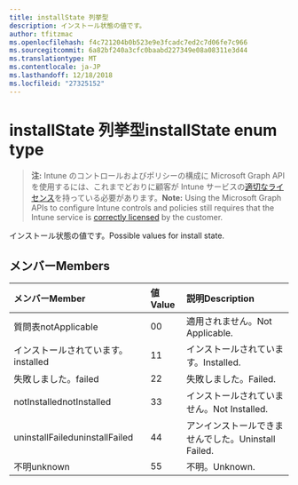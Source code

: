 ```yaml
---
title: installState 列挙型
description: インストール状態の値です。
author: tfitzmac
ms.openlocfilehash: f4c721204b0b523e9e3fcadc7ed2c7d06fe7c966
ms.sourcegitcommit: 6a82bf240a3cfc0baabd227349e08a08311e3d44
ms.translationtype: MT
ms.contentlocale: ja-JP
ms.lasthandoff: 12/18/2018
ms.locfileid: "27325152"
---
```

# <a name="installstate-enum-type"></a><span data-ttu-id="409b3-103">installState 列挙型</span><span class="sxs-lookup"><span data-stu-id="409b3-103">installState enum type</span></span>

> <span data-ttu-id="409b3-104">**注:** Intune のコントロールおよびポリシーの構成に Microsoft Graph API を使用するには、これまでどおりに顧客が Intune サービスの[適切なライセンス](https://go.microsoft.com/fwlink/?linkid=839381)を持っている必要があります。</span><span class="sxs-lookup"><span data-stu-id="409b3-104">**Note:** Using the Microsoft Graph APIs to configure Intune controls and policies still requires that the Intune service is [correctly licensed](https://go.microsoft.com/fwlink/?linkid=839381) by the customer.</span></span>

<span data-ttu-id="409b3-105">インストール状態の値です。</span><span class="sxs-lookup"><span data-stu-id="409b3-105">Possible values for install state.</span></span>
## <a name="members"></a><span data-ttu-id="409b3-106">メンバー</span><span class="sxs-lookup"><span data-stu-id="409b3-106">Members</span></span>
|<span data-ttu-id="409b3-107">メンバー</span><span class="sxs-lookup"><span data-stu-id="409b3-107">Member</span></span>|<span data-ttu-id="409b3-108">値</span><span class="sxs-lookup"><span data-stu-id="409b3-108">Value</span></span>|<span data-ttu-id="409b3-109">説明</span><span class="sxs-lookup"><span data-stu-id="409b3-109">Description</span></span>|
|:---|:---|:---|
|<span data-ttu-id="409b3-110">質問表</span><span class="sxs-lookup"><span data-stu-id="409b3-110">notApplicable</span></span>|<span data-ttu-id="409b3-111">0</span><span class="sxs-lookup"><span data-stu-id="409b3-111">0</span></span>|<span data-ttu-id="409b3-112">適用されません。</span><span class="sxs-lookup"><span data-stu-id="409b3-112">Not Applicable.</span></span>|
|<span data-ttu-id="409b3-113">インストールされています。</span><span class="sxs-lookup"><span data-stu-id="409b3-113">installed</span></span>|<span data-ttu-id="409b3-114">1</span><span class="sxs-lookup"><span data-stu-id="409b3-114">1</span></span>|<span data-ttu-id="409b3-115">インストールされています。</span><span class="sxs-lookup"><span data-stu-id="409b3-115">Installed.</span></span>|
|<span data-ttu-id="409b3-116">失敗しました。</span><span class="sxs-lookup"><span data-stu-id="409b3-116">failed</span></span>|<span data-ttu-id="409b3-117">2</span><span class="sxs-lookup"><span data-stu-id="409b3-117">2</span></span>|<span data-ttu-id="409b3-118">失敗しました。</span><span class="sxs-lookup"><span data-stu-id="409b3-118">Failed.</span></span>|
|<span data-ttu-id="409b3-119">notInstalled</span><span class="sxs-lookup"><span data-stu-id="409b3-119">notInstalled</span></span>|<span data-ttu-id="409b3-120">3</span><span class="sxs-lookup"><span data-stu-id="409b3-120">3</span></span>|<span data-ttu-id="409b3-121">インストールされていません。</span><span class="sxs-lookup"><span data-stu-id="409b3-121">Not Installed.</span></span>|
|<span data-ttu-id="409b3-122">uninstallFailed</span><span class="sxs-lookup"><span data-stu-id="409b3-122">uninstallFailed</span></span>|<span data-ttu-id="409b3-123">4</span><span class="sxs-lookup"><span data-stu-id="409b3-123">4</span></span>|<span data-ttu-id="409b3-124">アンインストールできませんでした。</span><span class="sxs-lookup"><span data-stu-id="409b3-124">Uninstall Failed.</span></span>|
|<span data-ttu-id="409b3-125">不明</span><span class="sxs-lookup"><span data-stu-id="409b3-125">unknown</span></span>|<span data-ttu-id="409b3-126">5</span><span class="sxs-lookup"><span data-stu-id="409b3-126">5</span></span>|<span data-ttu-id="409b3-127">不明。</span><span class="sxs-lookup"><span data-stu-id="409b3-127">Unknown.</span></span>|



